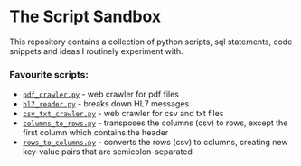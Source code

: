 # The Script Sandbox
This repository contains a collection of python scripts, sql statements, code snippets and ideas I routinely experiment with.

### Favourite scripts:
- [`pdf_crawler.py`](script-sandbox/pdf_crawler.py) - web crawler for pdf files
- [`hl7_reader.py`](script-sandbox/HL7_parser.py) - breaks down HL7 messages
- [`csv_txt_crawler.py`](script-sandbox/csv_txt_crawler.py) - web crawler for csv and txt files
- [`columns_to_rows.py`](script-sandbox/columns_to_rows.py) - transposes the columns (csv) to rows, except the first column which contains the header
- [`rows_to_columns.py`](script-sandbox/rows_to_columns.py) - converts the rows (csv) to columns, creating new key-value pairs that are semicolon-separated
